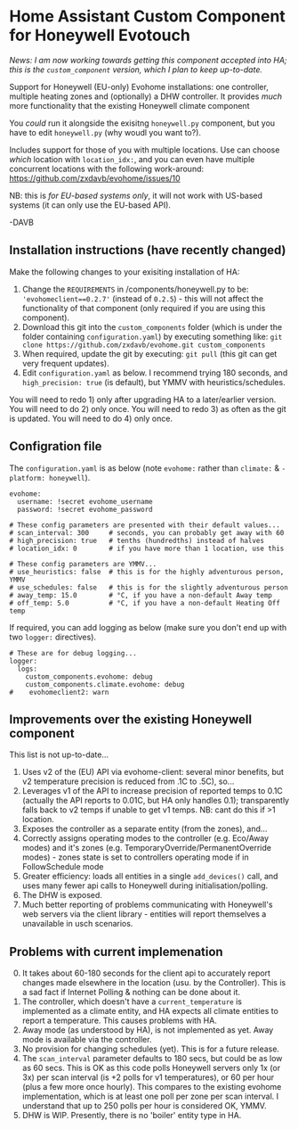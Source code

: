 # Home Assistant Custom Component for Honeywell Evotouch

_News: I am now working towards getting this component accepted into HA; this is the `custom_component` version, which I plan to keep up-to-date._

Support for Honeywell (EU-only) Evohome installations: one controller, multiple heating zones and (optionally) a DHW controller.  It provides _much_ more functionality that the existing Honeywell climate component 

You _could_ run it alongside the exisitng `honeywell.py` component, but you have to edit `honeywell.py` (why woudl you want to?).

Includes support for those of you with multiple locations.  Use can choose _which_ location with `location_idx:`, and you can even have multiple concurrent locations with the following work-around: https://github.com/zxdavb/evohome/issues/10

NB: this is _for EU-based systems only_, it will not work with US-based systems (it can only use the EU-based API).

-DAVB

## Installation instructions (have recently changed)

Make the following changes to your exisiting installation of HA:
 1. Change the `REQUIREMENTS` in /components/honeywell.py to be: `'evohomeclient==0.2.7'` (instead of `0.2.5`) - this will not affect the functionality of that component (only required if you are using this component).
 2. Download this git into the `custom_components` folder (which is under the folder containing `configuration.yaml`) by executing something like: `git clone https://github.com/zxdavb/evohome.git custom_components`
 3. When required, update the git by executing: `git pull` (this git can get very frequent updates).
 4. Edit `configuration.yaml` as below.  I recommend trying 180 seconds, and `high_precision: true` (is default), but YMMV with heuristics/schedules.
 
You will need to redo 1) only after upgrading HA to a later/earlier version.  You will need to do 2) only once.  You will need to redo 3) as often as the git is updated. You will need to do 4) only once.

## Configration file

The `configuration.yaml` is as below (note `evohome:` rather than `climate:` & `- platform: honeywell`).  
```
evohome:
  username: !secret evohome_username
  password: !secret evohome_password

# These config parameters are presented with their default values...
# scan_interval: 300     # seconds, you can probably get away with 60
# high_precision: true   # tenths (hundredths) instead of halves
# location_idx: 0        # if you have more than 1 location, use this

# These config parameters are YMMV...
# use_heuristics: false  # this is for the highly adventurous person, YMMV
# use_schedules: false   # this is for the slightly adventurous person
# away_temp: 15.0        # °C, if you have a non-default Away temp
# off_temp: 5.0          # °C, if you have a non-default Heating Off temp
```
If required, you can add logging as below (make sure you don't end up with two `logger:` directives).
```
# These are for debug logging...
logger:
  logs:
    custom_components.evohome: debug
    custom_components.climate.evohome: debug
#    evohomeclient2: warn
```

## Improvements over the existing Honeywell component

This list is not up-to-date...

1. Uses v2 of the (EU) API via evohome-client: several minor benefits, but v2 temperature precision is reduced from .1C to .5C), so...
2. Leverages v1 of the API to increase precision of reported temps to 0.1C (actually the API reports to 0.01C, but HA only handles 0.1); transparently falls back to v2 temps if unable to get v1 temps. NB: cant do this if >1 location.
3. Exposes the controller as a separate entity (from the zones), and...
4. Correctly assigns operating modes to the controller (e.g. Eco/Away modes) and it's zones (e.g. TemporaryOverride/PermanentOverride modes) - zones state is set to controllers operating mode if in FollowSchedule mode
5. Greater efficiency: loads all entities in a single `add_devices()` call, and uses many fewer api calls to Honeywell during initialisation/polling.
6. The DHW is exposed.
7. Much better reporting of problems communicating with Honeywell's web servers via the client library - entities will report themselves a unavailable in usch scenarios.

## Problems with current implemenation

0. It takes about 60-180 seconds for the client api to accurately report changes made elsewhere in the location (usu. by the Controller).  This is a sad fact if Internet Polling & nothing can be done about it.
1. The controller, which doesn't have a `current_temperature` is implemented as a climate entity, and HA expects all climate entities to report a temperature.  This causes problems with HA.
2. Away mode (as understood by HA), is not implemented as yet.  Away mode is available via the controller.
6. No provision for changing schedules (yet).  This is for a future release.
7. The `scan_interval` parameter defaults to 180 secs, but could be as low as 60 secs.  This is OK as this code polls Honeywell servers only 1x (or 3x) per scan interval (is +2 polls for v1 temperatures), or 60 per hour (plus a few more once hourly).  This compares to the existing evohome implementation, which is at least one poll per zone per scan interval.  I understand that up to 250 polls per hour is considered OK, YMMV.
8. DHW is WIP.  Presently, there is no 'boiler' entity type in HA.
